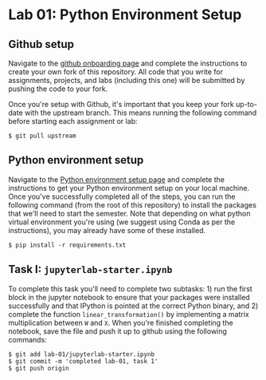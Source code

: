 # Lab 01: Python Environment Setup


## Github setup
Navigate to the [github onboarding page](https://github.com/chrislarson1/GU-ANLY-580-FALL-2021/blob/main/github-setup.md) and complete the instructions to create your own fork of this repository. All code that you write for assignments, projects, and labs (including this one) will be submitted by pushing the code to your fork.

Once you're setup with Github, it's important that you keep your fork up-to-date with the upstream branch. This means running the following command before starting each assignment or lab:

    $ git pull upstream

## Python environment setup
Navigate to the [Python environment setup page](https://github.com/chrislarson1/GU-ANLY-580-FALL-2021/blob/main/computing-setup.md) and complete the instructions to get your Python environment setup on your local machine. Once you've successfully completed all of the steps, you can run the following command (from the root of this repository) to install the packages that we'll need to start the semester. Note that depending on what python virtual environment you're using (we suggest using Conda as per the instructions), you may already have some of these installed.

    $ pip install -r requirements.txt

## Task I: `jupyterlab-starter.ipynb`
To complete this task you'll need to complete two subtasks: 1) run the first block in the jupyter notebook to ensure that your packages were installed successfully and that IPython is pointed at the correct Python binary, and 2) complete the function `linear_transformation()` by implementing a matrix multiplication between `W` and `X`. When you're finished completing the notebook, save the file and push it up to github using the following commands:

    $ git add lab-01/jupyterlab-starter.ipynb
    $ git commit -m 'completed lab-01, task 1'
    $ git push origin